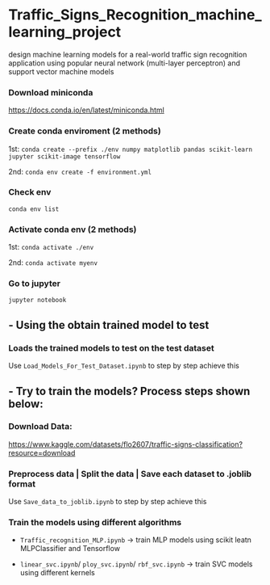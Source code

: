 # Traffic_Signs_Recognition_machine_learning_project

design machine learning models for a real-world traffic sign recognition application using popular neural network (multi-layer perceptron) and support vector machine models


### Download miniconda

https://docs.conda.io/en/latest/miniconda.html

### Create conda enviroment (2 methods)

1st: `conda create --prefix ./env numpy matplotlib pandas scikit-learn jupyter scikit-image tensorflow`

2nd: `conda env create -f environment.yml`

### Check env

`conda env list`

### Activate conda env (2 methods)

1st: `conda activate ./env`

2nd: `conda activate myenv`

### Go to jupyter

`jupyter notebook`

## - Using the obtain trained model to test

### Loads the trained models to test on the test dataset

Use `Load_Models_For_Test_Dataset.ipynb` to step by step achieve this


## - Try to train the models? Process steps shown below:

### Download Data:

https://www.kaggle.com/datasets/flo2607/traffic-signs-classification?resource=download


### Preprocess data | Split the data | Save each dataset to .joblib format

Use `Save_data_to_joblib.ipynb` to step by step achieve this


### Train the models using different algorithms

* `Traffic_recognition_MLP.ipynb` -> train MLP models using scikit leatn MLPClassifier and Tensorflow

* `linear_svc.ipynb`/ `ploy_svc.ipynb`/ `rbf_svc.ipynb` -> train SVC models using different kernels

